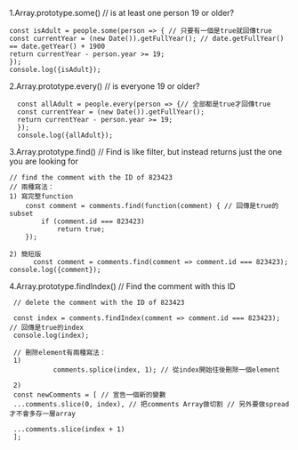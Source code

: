1.Array.prototype.some() // is at least one person 19 or older?

    const isAdult = people.some(person => { // 只要有一個是true就回傳true
    const currentYear = (new Date()).getFullYear(); // date.getFullYear() == date.getYear() + 1900
    return currentYear - person.year >= 19;
    });
    console.log({isAdult});

2.Array.prototype.every() // is everyone 19 or older?

      const allAdult = people.every(person => {// 全部都是true才回傳true
      const currentYear = (new Date()).getFullYear();
      return currentYear - person.year >= 19;
      });
      console.log({allAdult});

3.Array.prototype.find()
// Find is like filter, but instead returns just the one you are looking for

    // find the comment with the ID of 823423
    // 兩種寫法：
    1) 寫完整function
        const comment = comments.find(function(comment) { // 回傳是true的subset
            if (comment.id === 823423)
                return true;
        });

    2) 簡短版
          const comment = comments.find(comment => comment.id === 823423);
    console.log({comment});

 4.Array.prototype.findIndex()
// Find the comment with this ID

     // delete the comment with the ID of 823423

     const index = comments.findIndex(comment => comment.id === 823423); // 回傳是true的index
     console.log(index);

     // 刪除element有兩種寫法：
     1)
               comments.splice(index, 1); // 從index開始往後刪除一個element

     2)
     const newComments = [ // 宣告一個新的變數
     ...comments.slice(0, index), // 把comments Array做切割 // 另外要做spread才不會多存一層array

     ...comments.slice(index + 1)
     ];